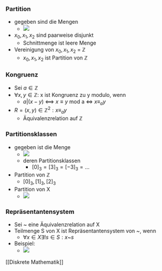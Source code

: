 ### Partition
+  gegeben sind die Mengen
	+ ![](../../z_images/Pasted%20image%2020220316102048.png)
+ $x_0, x_1, x_2$ sind paarweise disjunkt
	+ Schnittmenge ist leere Menge
+ Vereinigung von $x_0, x_1, x_2$ = ℤ
	+ ${x_0, x_1, x_2}$ ist Partition von ℤ

### Kongruenz
+ Sei $a∈ℤ$
+ $∀x,y∈ℤ:$ x ist Kongruenz zu y modulo, wenn
	+ $a|(x-y)$ <==> $x≡y$ mod a <=> $x≡_ay$
+ $R={(x,y)∈ℤ^2: x≡_ay}$
	+ Äquivalenzrelation auf ℤ   

### Partitionsklassen
+ gegeben ist die Menge
	+ ![](../../z_images/Pasted%20image%2020220316105018.png)
	+ deren Partitionsklassen
		+ $[0]_3=[3]_3=[-3]_3=...$
+ Partition von ℤ
	+ ${[0]_3,[1]_3,[2]_3}$
+ Partition von X
	+ ![](../../z_images/Pasted%20image%2020220316105547.png)

### Repräsentantensystem
+ Sei ~ eine Äquivalenzrelation auf X
+ Teilmenge S von X ist Repräsentantensystem von ~, wenn
	+ $∀x∈X∃!s∈S: x$~$s$
+ Beispiel: 
	+ ![](../../z_images/Pasted%20image%2020220317140708.png)

[[Diskrete Mathematik]]
